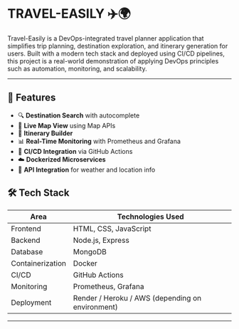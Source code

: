 # TRAVEL-EASILY ✈️🌍
Travel-Easily is a DevOps-integrated travel planner application that simplifies trip planning, destination exploration, and itinerary generation for users. Built with a modern tech stack and deployed using CI/CD pipelines, this project is a real-world demonstration of applying DevOps principles such as automation, monitoring, and scalability.

---
## 🌟 Features

- 🔍 **Destination Search** with autocomplete
- 📍 **Live Map View** using Map APIs
- 📅 **Itinerary Builder**
- 📊 **Real-Time Monitoring** with Prometheus and Grafana
- 🔁 **CI/CD Integration** via GitHub Actions
- ☁️ **Dockerized Microservices**
- 📡 **API Integration** for weather and location info

## 🛠️ Tech Stack

| Area               | Technologies Used                                |
|--------------------|--------------------------------------------------|
| Frontend           | HTML, CSS, JavaScript                            |
| Backend            | Node.js, Express                                 |
| Database           | MongoDB                                          |
| Containerization   | Docker                                           |
| CI/CD              | GitHub Actions                                   |
| Monitoring         | Prometheus, Grafana                              |
| Deployment         | Render / Heroku / AWS (depending on environment) |

---
